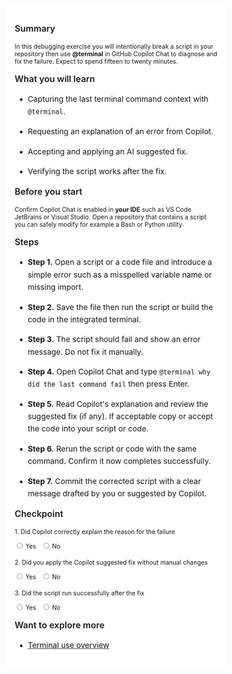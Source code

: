 ﻿---
Title: Slash @terminal debugging
Source: insert.sql
---
<div class="container" style="max-width:960px;background:#ffffff;padding:20px;"> <!-- Summary --> <p style="font-weight:600;font-size:1.25rem;">Summary</p> <p> In this debugging exercise you will intentionally break a script in your repository then use <strong>@terminal</strong> in GitHub Copilot Chat to diagnose and fix the failure. Expect to spend fifteen to twenty minutes. </p> <!-- What you will learn --> <p style="font-weight:600;font-size:1.25rem;">What you will learn</p> <ul style="font-size:1.1rem;line-height:1.6;"> <li> <p>Capturing the last terminal command context with <code>@terminal</code>.</p> </li> <li> <p>Requesting an explanation of an error from Copilot.</p> </li> <li> <p>Accepting and applying an AI suggested fix.</p> </li> <li> <p>Verifying the script works after the fix.</p> </li> </ul> <!-- Prerequisites --> <p style="font-weight:600;font-size:1.25rem;">Before you start</p> <p> Confirm Copilot Chat is enabled in <strong>your IDE</strong> such as VS&nbsp;Code JetBrains or Visual&nbsp;Studio. Open a repository that contains a script you can safely modify for example a Bash or Python utility. </p> <!-- Steps --> <p style="font-weight:600;font-size:1.25rem;">Steps</p> <ul style="font-size:1.1rem;line-height:1.6;"> <li> <p><strong>Step&nbsp;1.</strong> Open a script or a code file and introduce a simple error such as a misspelled variable name or missing import.</p> </li> <li> <p><strong>Step&nbsp;2.</strong> Save the file then run the script or build the code in the integrated terminal.</p> </li> <li> <p><strong>Step&nbsp;3.</strong> The script should fail and show an error message. Do not fix it manually. </p> </li> <li> <p><strong>Step&nbsp;4.</strong> Open Copilot Chat and type <code>@terminal why did the last command fail</code> then press Enter.</p> </li> <li> <p><strong>Step&nbsp;5.</strong> Read Copilot's explanation and review the suggested fix (if any). If acceptable copy or accept the code into your script or code.</p> </li> <li> <p><strong>Step&nbsp;6.</strong> Rerun the script or code with the same command. Confirm it now completes successfully.</p> </li> <li> <p><strong>Step&nbsp;7.</strong> Commit the corrected script with a clear message drafted by you or suggested by Copilot.</p> </li> </ul> <!-- Checkpoint --> <p style="font-weight:600;font-size:1.25rem;">Checkpoint</p> <div style="margin-top:20px;"> <p>1.&nbsp;Did Copilot correctly explain the reason for the failure</p> <input type="radio" name="q1">&nbsp;Yes&nbsp;&nbsp; <input type="radio" name="q1">&nbsp;No </div> <div style="margin-top:20px;"> <p>2.&nbsp;Did you apply the Copilot suggested fix without manual changes</p> <input type="radio" name="q2">&nbsp;Yes&nbsp;&nbsp; <input type="radio" name="q2">&nbsp;No </div> <div style="margin-top:20px;"> <p>3.&nbsp;Did the script run successfully after the fix</p> <input type="radio" name="q3">&nbsp;Yes&nbsp;&nbsp; <input type="radio" name="q3">&nbsp;No </div> <!-- Explore more --> <p style="font-weight:600;font-size:1.25rem;">Want to explore more</p> <ul style="font-size:1.1rem;line-height:1.6;"> <li> <p><a href="https://docs.github.com/en/copilot/responsible-use-of-github-copilot-features/responsible-use-of-github-copilot-in-windows-terminal" target="_blank">Terminal use overview</a></p> </li> </ul> </div>
